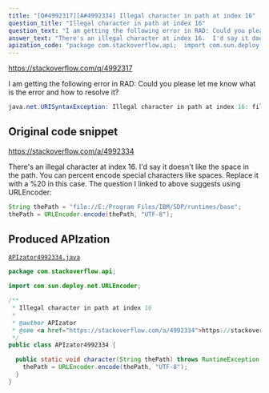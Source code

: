 ```yaml
---
title: "[Q#4992317][A#4992334] Illegal character in path at index 16"
question_title: "Illegal character in path at index 16"
question_text: "I am getting the following error in RAD: Could you please let me know what is the error and how to resolve it?"
answer_text: "There's an illegal character at index 16.  I'd say it doesn't like the space in the path.  You can percent encode special characters like spaces.  Replace it with a %20 in this case. The question I linked to above suggests using URLEncoder:"
apization_code: "package com.stackoverflow.api;  import com.sun.deploy.net.URLEncoder;  /**  * Illegal character in path at index 16  *  * @author APIzator  * @see <a href=\"https://stackoverflow.com/a/4992334\">https://stackoverflow.com/a/4992334</a>  */ public class APIzator4992334 {    public static void character(String thePath) throws RuntimeException {     thePath = URLEncoder.encode(thePath, \"UTF-8\");   } }"
---
```


https://stackoverflow.com/q/4992317

I am getting the following error in RAD:
Could you please let me know what is the error and how to resolve it?


```java
java.net.URISyntaxException: Illegal character in path at index 16: file:/E:/Program Files/IBM/SDP/runtimes/base......
```


## Original code snippet

https://stackoverflow.com/a/4992334

There&#x27;s an illegal character at index 16.  I&#x27;d say it doesn&#x27;t like the space in the path.  You can percent encode special characters like spaces.  Replace it with a %20 in this case.
The question I linked to above suggests using URLEncoder:

```java
String thePath = "file://E:/Program Files/IBM/SDP/runtimes/base";
thePath = URLEncoder.encode(thePath, "UTF-8");
```

## Produced APIzation

[`APIzator4992334.java`](https://github.com/pasqualesalza/apization-temp-data/raw/master/apizations/java/APIzator4992334.java)

```java
package com.stackoverflow.api;

import com.sun.deploy.net.URLEncoder;

/**
 * Illegal character in path at index 16
 *
 * @author APIzator
 * @see <a href="https://stackoverflow.com/a/4992334">https://stackoverflow.com/a/4992334</a>
 */
public class APIzator4992334 {

  public static void character(String thePath) throws RuntimeException {
    thePath = URLEncoder.encode(thePath, "UTF-8");
  }
}

```
